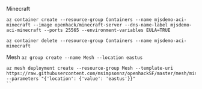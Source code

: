 Minecraft
```
az container create --resource-group Containers --name mjsdemo-aci-minecraft --image openhack/minecraft-server --dns-name-label mjsdemo-aci-minecraft --ports 25565 --environment-variables EULA=TRUE
```
```
az container delete --resource-group Containers --name mjsdemo-aci-minecraft
```


Mesh
``
az group create --name Mesh --location eastus 
``
```
az mesh deployment create --resource-group Mesh --template-uri https://raw.githubusercontent.com/msimpsonnz/openhackSF/master/mesh/minecraft.json --parameters "{'location': {'value': 'eastus'}}"
``
